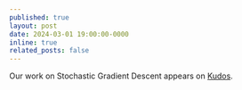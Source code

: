 ```yaml
---
published: true
layout: post
date: 2024-03-01 19:00:00-0000
inline: true
related_posts: false
---
```


Our work on Stochastic Gradient Descent appears on [Kudos](https://link.growkudos.com/1f7wrtr82yo).
